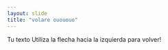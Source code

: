 ```yaml
---
layout: slide
title: "volare ouououo"
---
```

Tu texto
Utiliza la flecha hacia la izquierda para volver!
